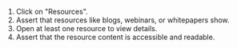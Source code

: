 1. Click on "Resources".
2. Assert that resources like blogs, webinars, or whitepapers show.
3. Open at least one resource to view details.
4. Assert that the resource content is accessible and readable.